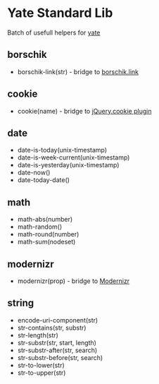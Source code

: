 # Yate Standard Lib

Batch of usefull helpers for [yate](https://github.com/pasaran/yate)

## borschik
  * borschik-link(str) - bridge to [borschik.link](https://github.com/bem/borschik)

## cookie
  * cookie(name) - bridge to [jQuery.cookie plugin](http://plugins.jquery.com/cookie/)

## date
  * date-is-today(unix-timestamp)
  * date-is-week-current(unix-timestamp)
  * date-is-yesterday(unix-timestamp)
  * date-now()
  * date-today-date()

## math
  * math-abs(number)
  * math-random()
  * math-round(number)
  * math-sum(nodeset)

## modernizr
  * modernizr(prop) - bridge to [Modernizr](https://github.com/Modernizr/Modernizr)

## string
  * encode-uri-component(str)
  * str-contains(str, substr)
  * str-length(str)
  * str-substr(str, start, length)
  * str-substr-after(str, search)
  * str-substr-before(str, search)
  * str-to-lower(str)
  * str-to-upper(str)
